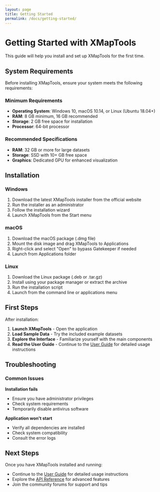 ```yaml
---
layout: page
title: Getting Started
permalink: /docs/getting-started/
---
```


# Getting Started with XMapTools

This guide will help you install and set up XMapTools for the first time.

## System Requirements

Before installing XMapTools, ensure your system meets the following requirements:

### Minimum Requirements
- **Operating System**: Windows 10, macOS 10.14, or Linux (Ubuntu 18.04+)
- **RAM**: 8 GB minimum, 16 GB recommended
- **Storage**: 2 GB free space for installation
- **Processor**: 64-bit processor

### Recommended Specifications
- **RAM**: 32 GB or more for large datasets
- **Storage**: SSD with 10+ GB free space
- **Graphics**: Dedicated GPU for enhanced visualization

## Installation

### Windows
1. Download the latest XMapTools installer from the official website
2. Run the installer as an administrator
3. Follow the installation wizard
4. Launch XMapTools from the Start menu

### macOS
1. Download the macOS package (.dmg file)
2. Mount the disk image and drag XMapTools to Applications
3. Right-click and select "Open" to bypass Gatekeeper if needed
4. Launch from Applications folder

### Linux
1. Download the Linux package (.deb or .tar.gz)
2. Install using your package manager or extract the archive
3. Run the installation script
4. Launch from the command line or applications menu

## First Steps

After installation:

1. **Launch XMapTools** - Open the application
2. **Load Sample Data** - Try the included example datasets
3. **Explore the Interface** - Familiarize yourself with the main components
4. **Read the User Guide** - Continue to the [User Guide](../user-guide/) for detailed usage instructions

## Troubleshooting

### Common Issues

**Installation fails**
- Ensure you have administrator privileges
- Check system requirements
- Temporarily disable antivirus software

**Application won't start**
- Verify all dependencies are installed
- Check system compatibility
- Consult the error logs

## Next Steps

Once you have XMapTools installed and running:

- Continue to the [User Guide](../user-guide/) for detailed usage instructions
- Explore the [API Reference](../api-reference/) for advanced features
- Join the community forums for support and tips